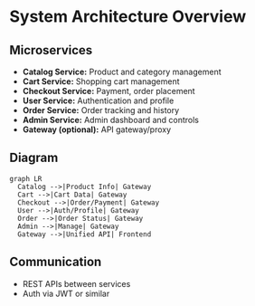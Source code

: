 # System Architecture Overview

## Microservices

- **Catalog Service:** Product and category management
- **Cart Service:** Shopping cart management
- **Checkout Service:** Payment, order placement
- **User Service:** Authentication and profile
- **Order Service:** Order tracking and history
- **Admin Service:** Admin dashboard and controls
- **Gateway (optional):** API gateway/proxy

## Diagram

```mermaid
graph LR
  Catalog -->|Product Info| Gateway
  Cart -->|Cart Data| Gateway
  Checkout -->|Order/Payment| Gateway
  User -->|Auth/Profile| Gateway
  Order -->|Order Status| Gateway
  Admin -->|Manage| Gateway
  Gateway -->|Unified API| Frontend
```

## Communication

- REST APIs between services
- Auth via JWT or similar